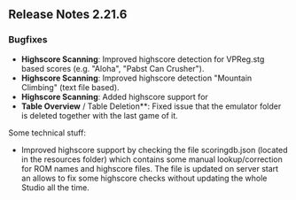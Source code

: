 ## Release Notes 2.21.6
 
### Bugfixes

- **Highscore Scanning**: Improved highscore detection for VPReg.stg based scores (e.g. "Aloha", "Pabst Can Crusher").
- **Highscore Scanning**: Improved highscore detection "Mountain Climbing" (text file based).
- **Highscore Scanning**: Added highscore support for  
- **Table Overview** / Table Deletion**: Fixed issue that the emulator folder is deleted together with the last game of it. 

Some technical stuff:
- Improved highscore support by checking the file scoringdb.json (located in the resources folder) which contains some manual lookup/correction for ROM names and highscore files. The file is updated on server start an allows to fix some highscore checks without updating the whole Studio all the time.
